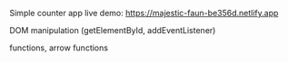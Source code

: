 Simple counter app live demo: https://majestic-faun-be356d.netlify.app


DOM manipulation (getElementById, addEventListener)


functions, arrow functions
